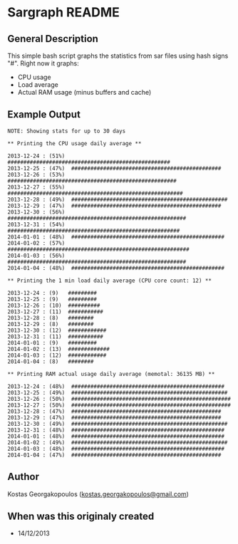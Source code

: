 Sargraph README
===============

General Description
-------------------

This simple bash script graphs the statistics from sar files using hash signs "#".
Right now it graphs:

* CPU usage
* Load average
* Actual RAM usage (minus buffers and cache)

Example Output
--------------

	NOTE: Showing stats for up to 30 days
	
	** Printing the CPU usage daily average **
	
	2013-12-24 : (51%)  ###################################################
	2013-12-25 : (47%)  ###############################################
	2013-12-26 : (53%)  #####################################################
	2013-12-27 : (55%)  #######################################################
	2013-12-28 : (49%)  #################################################
	2013-12-29 : (47%)  ###############################################
	2013-12-30 : (56%)  ########################################################
	2013-12-31 : (54%)  ######################################################
	2014-01-01 : (48%)  ################################################
	2014-01-02 : (57%)  #########################################################
	2014-01-03 : (56%)  ########################################################
	2014-01-04 : (48%)  ################################################
	
	** Printing the 1 min load daily average (CPU core count: 12) **
	
	2013-12-24 : (9)   #########
	2013-12-25 : (9)   #########
	2013-12-26 : (10)  ##########
	2013-12-27 : (11)  ###########
	2013-12-28 : (8)   ########
	2013-12-29 : (8)   ########
	2013-12-30 : (12)  ############
	2013-12-31 : (11)  ###########
	2014-01-01 : (9)   #########
	2014-01-02 : (13)  #############
	2014-01-03 : (12)  ############
	2014-01-04 : (8)   ########
	
	** Printing RAM actual usage daily average (memotal: 36135 MB) **
	
	2013-12-24 : (48%)  ################################################
	2013-12-25 : (49%)  #################################################
	2013-12-26 : (50%)  ##################################################
	2013-12-27 : (50%)  ##################################################
	2013-12-28 : (47%)  ###############################################
	2013-12-29 : (47%)  ###############################################
	2013-12-30 : (49%)  #################################################
	2013-12-31 : (48%)  ################################################
	2014-01-01 : (48%)  ################################################
	2014-01-02 : (49%)  #################################################
	2014-01-03 : (48%)  ################################################
	2014-01-04 : (47%)  ###############################################
		
Author
------

Kostas Georgakopoulos (kostas.georgakopoulos@gmail.com)

When was this originaly created
-------------------------------

* 14/12/2013
